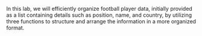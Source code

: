 In this lab, we will efficiently organize football player data, initially provided as a list containing details such as position, name, and country, by utilizing three functions to structure and arrange the information in a more organized format.
